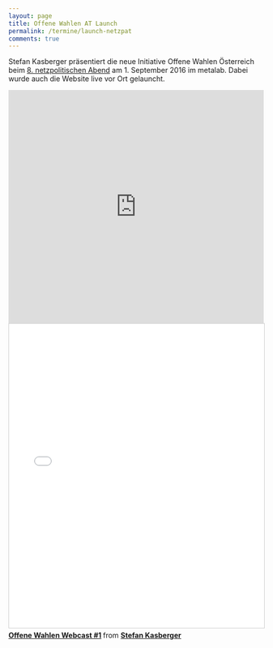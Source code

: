 ```yaml
---
layout: page
title: Offene Wahlen AT Launch
permalink: /termine/launch-netzpat
comments: true
---
```


Stefan Kasberger präsentiert die neue Initiative Offene Wahlen Österreich beim <a href="https://netzpolitischerabend.wordpress.com/2016/08/07/programm-des-8-netzpolitischen-abends-at-in-wien-am-1-sepember-2016/" title="8. netzpolitischer Abend">8. netzpolitischen Abend</a> am 1. September 2016 im metalab. Dabei wurde auch die Website live vor Ort gelauncht.

<iframe width="100%" height="460" src="https://www.youtube.com/embed/LMK99tF9xYo" frameborder="0" allowfullscreen></iframe>

<iframe src="//www.slideshare.net/slideshow/embed_code/key/oxXJ2oaPfeInOl" width="800" height="600" frameborder="0" marginwidth="0" marginheight="0" scrolling="no" style="border:1px solid #CCC; border-width:1px; margin-bottom:5px; max-width: 100%;" allowfullscreen> </iframe> <div style="margin-bottom:5px"> <strong> <a href="//www.slideshare.net/cheeseman1983/offene-wahlen-webcast-1" title="Offene Wahlen Webcast #1" target="_blank">Offene Wahlen Webcast #1</a> </strong> from <strong><a href="https://www.slideshare.net/cheeseman1983" target="_blank">Stefan Kasberger</a></strong> </div>
